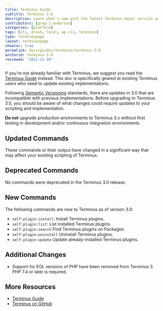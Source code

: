 ```yaml
---
title: Terminus Guide
subtitle: Terminus 3.0
description: Learn what's new with the latest Terminus major version upgrade.
contributors: [greg-1-anderson]
categories: [platform]
tags: [cli, drush, local, wp-cli, terminus]
type: terminuspage
layout: terminuspage
showtoc: true
permalink: docs/guides/terminus/terminus-3-0
anchorid: terminus-3-0
reviewed: "2021-12-10"
---
```


<Alert title="Note" type="info" >

If you're not already familiar with Terminus, we suggest you read the [Terminus Guide](/guides/terminus) instead. This doc is specifically geared at existing Terminus users who need to update existing implementations.

</Alert>

Following [Semantic Versioning](https://semver.org/) standards, there are updates in 3.0 that are incompatible with previous implementations. Before upgrading to Terminus 3.0, you should be aware of what changes could require updates to your scripting and implementation.

<Alert title="Warning" type="danger">

**Do not** upgrade production environments to Terminus 3.x without first testing in development and/or continuous integration environments.

</Alert>

## Updated Commands

These commands or their output have changed in a significant way that may affect your existing scripting of Terminus.

## Deprecated Commands

No commands were deprecated in the Terminus 3.0 release.

## New Commands

The following commands are new to Terminus as of version 3.0:

- `self:plugin:install`: Install Terminus plugins.
- `self:plugin:list`: List installed Terminus plugins.
- `self:plugin:search` Find Terminus plugins on Packagist.
- `self:plugin:uninstall` Uninstall Terminus plugins.
- `self:plugin:update` Update already-installed Terminus plugins.

## Additional Changes

- Support for EOL versions of PHP have been removed from Terminus 3. PHP 7.4 or later is required.

## More Resources

- [Terminus Guide](/guides/terminus)
- [Terminus on GitHub](https://github.com/pantheon-systems/terminus)
